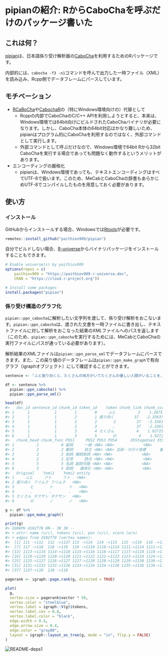 # pipianの紹介: RからCaboChaを呼ぶだけのパッケージ書いた

## これは何？

[pipian](https://github.com/paithiov909/pipian)は、日本語係り受け解析器の[CaboCha](https://taku910.github.io/cabocha/)を利用するためのRパッケージです。

内部的には、`cabocha -f3 -n1`コマンドを呼んで出力した一時ファイル（XML）を読み込み、Rcpp側でデータフレームにパースしています。

## モチベーション

- [RCaBoCha](http://rmecab.jp/wiki/index.php?RCaBoCha)や[CabochaR](https://minowalab.org/cabochar/)の（特にWindows環境向けの）代替として
  - Rcppの内部でCaboChaのC/C++ APIを利用しようとすると、本来は、Windows環境では64bit向けにビルドされたCaboChaバイナリが必要になります。しかし、CaboCha本体の64bit対応はかなり難しいため、pipianはプログラム的にCaboChaを利用するのではなく、外部コマンドとして実行します。
  - 外部コマンドとして呼ぶだけなので、Windows環境で64bit Rから32bit CaboChaを実行する場合であっても問題なく動作するというメリットがあります。
- エンコーディングの厳格化
  - pipianは、Windows環境であっても、テキストエンコーディングはすべてUTF-8で扱います。このため、MeCabとCaboChaの辞書もあらかじめUTF-8でコンパイルしたものを用意しておく必要があります。

## 使い方

### インストール

GitHubからインストールする場合、Windowsでは[Rtools](https://cran.r-project.org/bin/windows/Rtools/)が必要です。

```r
remotes::install_github("paithiov909/pipian")
```

自分でビルドしない場合、[R-universe](https://paithiov909.r-universe.dev/)からバイナリパッケージをインストールすることもできます。

```r
# Enable universe(s) by paithiov909
options(repos = c(
    paithiov909 = "https://paithiov909.r-universe.dev",
    CRAN = "https://cloud.r-project.org"))

# Install some packages
install.packages("pipian")
```

### 係り受け構造のグラフ化

`pipian::ppn_cabocha`に解析したい文字列を渡して、係り受け解析をおこないます。`pipian::ppn_cabocha`は、渡された文書を一時ファイルに書き出し、テキストファイルに対して解析をおこなった結果のXMLファイルへのパスを返します
（このため、`pipian::ppn_cabocha`を実行するためには、MeCabとCaboChaの実行ファイルにパスが通っている必要があります）。

解析結果のXMLファイルは`pipian::ppn_parse_xml`でデータフレームにパースできます。また、この戻り値のデータフレームは`pipian::ppn_make_graph`で有向グラフ（igraphオブジェクト）にして確認することができます。

```r
sentence <- "ふと振り向くと、たくさんの味方がいてたくさんの優しい人間がいることを、わざわざ自分の誕生日が来ないと気付けない自分を奮い立たせながらも、毎日こんな、湖のようななんの引っ掛かりもない、落ちつき倒し、音一つも感じさせない人間でいれる方に憧れを持てたとある25歳の眩しき朝のことでした"

df <- sentence %>%
  pipian::ppn_cabocha() %>%
  pipian::ppn_parse_xml()

head(df)
#>   doc_id sentence_id chunk_id token_id    token chunk_link chunk_score
#> 1      1           1        1        0     ふと          2    1.287564
#> 2      1           1        2        1 振り向く         37   -2.336376
#> 3      1           1        2        2       と         37   -2.336376
#> 4      1           1        2        3       、         37   -2.336376
#> 5      1           1        3        4 たくさん          4    1.927252
#> 6      1           1        3        5       の          4    1.927252
#>   chunk_head chunk_func POS1     POS2 POS3 POS4      X5StageUse1 X5StageUse2
#> 1          1          0 副詞     一般 <NA> <NA>             <NA>        <NA>
#> 2          2          2 動詞     自立 <NA> <NA> 五段・カ行イ音便      基本形
#> 3          2          2 助詞 接続助詞 <NA> <NA>             <NA>        <NA>
#> 4          2          2 記号     読点 <NA> <NA>             <NA>        <NA>
#> 5          5          5 名詞 副詞可能 <NA> <NA>             <NA>        <NA>
#> 6          5          5 助詞   連体化 <NA> <NA>             <NA>        <NA>
#>   Original    Yomi1    Yomi2 entity
#> 1     ふと     フト     フト   <NA>
#> 2 振り向く フリムク フリムク   <NA>
#> 3       と       ト       ト   <NA>
#> 4       、       、       、   <NA>
#> 5 たくさん タクサン タクサン   <NA>
#> 6       の       ノ       ノ   <NA>

g <- df %>%
  pipian::ppn_make_graph()

print(g)
#> IGRAPH d102f78 DN-- 38 38 --
#> + attr: name (v/c), tokens (v/c), pos (v/c), score (e/n)
#> + edges from d102f78 (vertex names):
#>  [1] 111 ->112  112 ->1137 113 ->114  114 ->115  115 ->119  116 ->118
#>  [7] 117 ->118  118 ->119  119 ->1110 1110->1114 1111->1114 1112->1113
#> [13] 1113->1114 1114->1118 1115->1116 1116->1117 1117->1118 1118->1132
#> [19] 1119->1120 1120->1130 1121->1122 1122->1123 1123->1124 1124->1130
#> [25] 1125->1127 1126->1127 1127->1128 1128->1129 1129->1130 1130->1132
#> [31] 1131->1132 1132->1136 1133->1134 1134->1136 1135->1136 1136->1137
#> [37] 1137->110  110 ->110
```

```r
pagerank <- igraph::page.rank(g, directed = TRUE)

plot(
  g,
  vertex.size = pagerank$vector * 50,
  vertex.color = "steelblue",
  vertex.label = igraph::V(g)$tokens,
  vertex.label.cex = 0.8,
  vertex.label.color = "black",
  edge.width = 0.4,
  edge.arrow.size = 0.4,
  edge.color = "gray80",
  layout = igraph::layout_as_tree(g, mode = "in", flip.y = FALSE)
)
```

![README-deps1](https://rawcdn.githack.com/paithiov909/pipian/caa2025e073ca43d4dc799fbb765aaae7e28052b/man/figures/README-deps-1.png)
